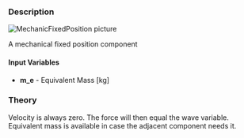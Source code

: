 ### Description
![MechanicFixedPosition picture](fixpos_user.svg)

A mechanical fixed position component

#### Input Variables
* **m_e** - Equivalent Mass [kg]

### Theory
Velocity is always zero. The force will then equal the wave variable. Equivalent mass is available in case the adjacent component needs it.
<!---EQUATION v_1 = 0 -->
<!---EQUATION m_{e,1} = m_e -->
<!---EQUATION f_1 = c_1 -->
